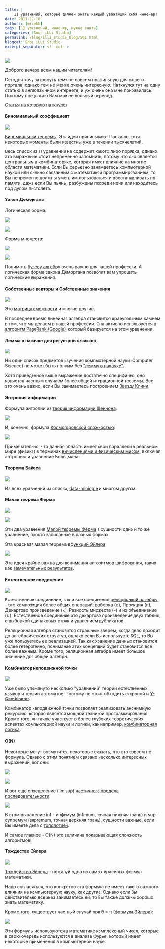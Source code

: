 ```yaml
---
title: |
    11 уравнений, которые должен знать каждый уважающий себя инженер!
date: 2011-12-10
authors: [mrdekk]
tags: [11 уравнений, инженер, нужно знать]
categories: [Блог iLLi Studio]
permalink: /blog/illi_studio_blog/561.html
blogcat: Блог iLLi Studio
excerpt_separator: <!--cut-->
---
```



![](http://itw66.ru/uploads/images/00/00/01/2011/12/05/a317cd.jpg)


Доброго вечера всем нашим читателям!

Сегодня хочу затронуть тему не совсем профильную для нашего портала, однако тем не менее очень интересную. Наткнулся тут на одну статью в англоязычном интернете, и уж очень она мне понравилась. Поэтому предлагаю Вам мой ее вольный перевод.


<!--cut-->

[Статья на которую наткнулся](http://www.elegantcoding.com/2011/11/eleven-equations-true-computer-science.html)


#### Биномиальный коэффициент



![](http://itw66.ru/uploads/images/00/00/01/2011/12/05/1604b1.png)


[Биномиальной теоремы](http://ru.wikipedia.org/wiki/%D0%91%D0%B8%D0%BD%D0%BE%D0%BC_%D0%9D%D1%8C%D1%8E%D1%82%D0%BE%D0%BD%D0%B0). Эти идеи приписывают Паскалю, хотя некоторые моменты были известны уже в течении тысячелетий.

Весь список из 11 уравнений не содержит какого либо порядка, однако это выражение стоит непременно запомнить, потому что оно является центральным в комбинаторике, которая имеет влияние на многие области математики. Если Вы серьезно занимаетесь компьютерной наукой или сильно связанным с математикой программированием, то Вы непременно должны уметь им пользоваться и восстанавливать по памяти, даже если Вы пьяны, разбужены посреди ночи или находитесь под дулом пистолета. 

#### Закон Деморгана


Логическая форма:


![](http://itw66.ru/uploads/images/00/00/01/2011/12/05/0ee495.png)


![](http://itw66.ru/uploads/images/00/00/01/2011/12/05/c4aa2d.png)


Форма множеств:


![](http://itw66.ru/uploads/images/00/00/01/2011/12/05/96a069.png)


![](http://itw66.ru/uploads/images/00/00/01/2011/12/05/6bc749.png)


Понимать [булеву алгебру](http://ru.wikipedia.org/wiki/%D0%91%D1%83%D0%BB%D0%B5%D0%B2%D0%B0_%D0%B0%D0%BB%D0%B3%D0%B5%D0%B1%D1%80%D0%B0) очень важно для нашей профессии. А логическая форма закона Деморгана позволит вам упрощать логические выражения.

#### Собственные векторы и Собственные значения



![](http://itw66.ru/uploads/images/00/00/01/2011/12/05/688235.png)


Это [матрица смежности](http://ru.wikipedia.org/wiki/%D0%9C%D0%B0%D1%82%D1%80%D0%B8%D1%86%D0%B0_%D1%81%D0%BC%D0%B5%D0%B6%D0%BD%D0%BE%D1%81%D1%82%D0%B8) и многие другие.

В последнее время линейная алгебра становится краеугольным камнем в том, что мы делаем в нашей профессии. Она активно используется в [алгоритм PageRank (Google)](http://ru.wikipedia.org/wiki/PageRank), который базируется на этом уравнении.

#### Лемма о накачке для регулярных языков



![](http://itw66.ru/uploads/images/00/00/01/2011/12/05/61a8fe.png)


Ни один список предметов изучения компьютерной науки (Computer Science) не может быть полным без ["лемму о накачке"](http://ru.wikipedia.org/wiki/%D0%9B%D0%B5%D0%BC%D0%BC%D0%B0_%D0%BE_%D0%BD%D0%B0%D0%BA%D0%B0%D1%87%D0%BA%D0%B5_%D0%B4%D0%BB%D1%8F_%D1%80%D0%B5%D0%B3%D1%83%D0%BB%D1%8F%D1%80%D0%BD%D1%8B%D1%85_%D1%8F%D0%B7%D1%8B%D0%BA%D0%BE%D0%B2).

Хотя приведенное выше выражение достаточно специфично, оно является частным случаем более общей итерационной теоремы. Все это очень важно, если Вы занимаетесь построением [Звезду Клини](http://ru.wikipedia.org/wiki/%D0%97%D0%B2%D0%B5%D0%B7%D0%B4%D0%B0_%D0%9A%D0%BB%D0%B8%D0%BD%D0%B8).

#### Энтропия информации


Формула энтропии из [теории информации Шеннона](http://ru.wikipedia.org/wiki/%D0%A2%D0%B5%D0%BE%D1%80%D0%B8%D1%8F_%D0%B8%D0%BD%D1%84%D0%BE%D1%80%D0%BC%D0%B0%D1%86%D0%B8%D0%B8):


![](http://itw66.ru/uploads/images/00/00/01/2011/12/05/84234c.png)


И, конечно, формула [Колмогоровской сложностью](http://ru.wikipedia.org/wiki/%D0%9A%D0%BE%D0%BB%D0%BC%D0%BE%D0%B3%D0%BE%D1%80%D0%BE%D0%B2%D1%81%D0%BA%D0%B0%D1%8F_%D1%81%D0%BB%D0%BE%D0%B6%D0%BD%D0%BE%D1%81%D1%82%D1%8C):


![](http://itw66.ru/uploads/images/00/00/01/2011/12/05/9d4db2.png)


Примечательно, что данная область имеет свои параллели в реальном мире (физика) в терминах [вычислениями и физическим миром](http://en.wikipedia.org/wiki/Limits_to_computation), включая энтропию и уравнение Больцмана.

#### Теорема Байеса



![](http://itw66.ru/uploads/images/00/00/01/2011/12/05/cf79fb.png)


Из всех уравнений из списка, [data-mining'е](http://ru.wikipedia.org/wiki/Data_mining) и многом другом.

#### Малая теорема Ферма



![](http://itw66.ru/uploads/images/00/00/01/2011/12/05/0b34ec.png)


![](http://itw66.ru/uploads/images/00/00/01/2011/12/05/35546a.png)


Эти два уравнения [Малой теоремы Ферма](http://ru.wikipedia.org/wiki/%D0%9C%D0%B0%D0%BB%D0%B0%D1%8F_%D1%82%D0%B5%D0%BE%D1%80%D0%B5%D0%BC%D0%B0_%D0%A4%D0%B5%D1%80%D0%BC%D0%B0) в сущности одно и то же уравнение, просто записанное в разных формах. 

Эта красивая малая теорема в[функций Эйлера](http://ru.wikipedia.org/wiki/%D0%A4%D1%83%D0%BD%D0%BA%D1%86%D0%B8%D1%8F_%D0%AD%D0%B9%D0%BB%D0%B5%D1%80%D0%B0):


![](http://itw66.ru/uploads/images/00/00/01/2011/12/05/2cde5f.png)


Эта идея крайне важна для понимания алгоритмов шифрования, таких как [замечательных результатов](http://en.wikipedia.org/wiki/Recurring_decimal#Fractions_with_prime_denominators).

#### Естественное соединение



![](http://itw66.ru/uploads/images/00/00/01/2011/12/10/2e7b0f.png)


Естественное соединение, как и все соединения [реляционной алгебры](http://ru.wikipedia.org/wiki/%D0%A0%D0%B5%D0%BB%D1%8F%D1%86%D0%B8%D0%BE%D0%BD%D0%BD%D0%B0%D1%8F_%D0%B0%D0%BB%D0%B3%D0%B5%D0%B1%D1%80%D0%B0), - это композиция более общих операций: выборка (σ), Проекция (π), Декартово произведение (×), Разность множеств   (-) и их объединение (∪). Естественное соединение это декартово произведение двух таблиц с выборкой одинаковых строк и удалением дубликатов. 

Реляционная алгебра становится страшным зверем, когда дело доходит до алгебраических структур, однако если Вы используете SQL, то Вы уже пользуетесь ее реализацией. Так как хранение данных становится более гетерогенно, понимание этих концепций будет становится все более важным. Кроме того, реляционная алгебра имеет большое значение для общей алгебры.

#### Комбинатор неподвижной точки



![](http://itw66.ru/uploads/images/00/00/01/2011/12/10/a58c2b.png)


Уже было упомянуто несколько "уравнений" теории естественных языков и теории автоматов. Поэтому не стоит обходить стороной и [Y-Combinator](http://ycombinator.com/).

Комбинатор неподвижной точки позволяет реализовать анонимную рекурсию, которая является мощной техникой программирования. Кроме того, он также участвует в более глубоких теоретических аспектах компьютерной науки и логики, как например, [комбинаторная логика](http://ru.wikipedia.org/wiki/%D0%9A%D0%BE%D0%BC%D0%B1%D0%B8%D0%BD%D0%B0%D1%82%D0%BE%D1%80%D0%BD%D0%B0%D1%8F_%D0%BB%D0%BE%D0%B3%D0%B8%D0%BA%D0%B0).

#### O(N)


Некоторые могут возмутится, некоторые сказать, что это совсем не формула. Однако с этим понятием связано несколько интересных выражений, вот они:


![](http://itw66.ru/uploads/images/00/00/01/2011/12/10/96dca9.png)


![](http://itw66.ru/uploads/images/00/00/01/2011/12/10/796cad.png)


И вот еще определение (lim sup) [частичного предела последовательности](http://ru.wikipedia.org/wiki/%D0%A7%D0%B0%D1%81%D1%82%D0%B8%D1%87%D0%BD%D1%8B%D0%B9_%D0%BF%D1%80%D0%B5%D0%B4%D0%B5%D0%BB_%D0%BF%D0%BE%D1%81%D0%BB%D0%B5%D0%B4%D0%BE%D0%B2%D0%B0%D1%82%D0%B5%D0%BB%D1%8C%D0%BD%D0%BE%D1%81%D1%82%D0%B8):


![](http://itw66.ru/uploads/images/00/00/01/2011/12/10/9bc093.png)


В этом выражение inf - инфимум (infimum, точная нижняя грань) и sup - супремум (supremum, точная верхняя грань), сущности важные, если Вы имеете дела с [топологией](http://ru.wikipedia.org/wiki/%D0%A2%D0%BE%D0%BF%D0%BE%D0%BB%D0%BE%D0%B3%D0%B8%D1%8F).

И самое главное - O(N) это величина показывающая сложность алгоритмов!

#### Тождество Эйлера



![](http://itw66.ru/uploads/images/00/00/01/2011/12/10/208741.png)


[Тождейство Эйлера](http://ru.wikipedia.org/wiki/%D0%A2%D0%BE%D0%B6%D0%B4%D0%B5%D1%81%D1%82%D0%B2%D0%BE_%D0%AD%D0%B9%D0%BB%D0%B5%D1%80%D0%B0_(%D0%BA%D0%BE%D0%BC%D0%BF%D0%BB%D0%B5%D0%BA%D1%81%D0%BD%D1%8B%D0%B9_%D0%B0%D0%BD%D0%B0%D0%BB%D0%B8%D0%B7)) - пожалуй одна из самых красивых формул математики.

Надо согласиться, что конкретно эта формула не имеет такого важного влияния на компьютерную науку, как другие. Однако если Вы действительно всерьез занимаетесь ей, то Вы также должны хорошо знать математику. 

Кроме того, существует частный случай при θ = π ([формула Эйлера](http://ru.wikipedia.org/wiki/%D0%A4%D0%BE%D1%80%D0%BC%D1%83%D0%BB%D0%B0_%D0%AD%D0%B9%D0%BB%D0%B5%D1%80%D0%B0)):


![](http://itw66.ru/uploads/images/00/00/01/2011/12/10/7f1af7.png)


Эти формулы используются в математике комплексный чисел, которые в свою очередь используются в  анализе Фурье, который имеет некоторые применения в компьютерной науке.
